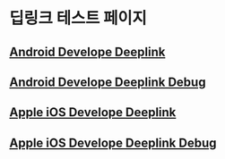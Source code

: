 # 딥링크 테스트 페이지

## [Android Develope Deeplink](https://fitnesscandy.page.link/articleinstallpretestaos)

## [Android Develope Deeplink Debug](https://fitnesscandy.page.link/articleinstallpretestaos?d=1)

## [Apple iOS Develope Deeplink](https://fitnesscandy.page.link/articleinstallpretest)

## [Apple iOS Develope Deeplink Debug](https://fitnesscandy.page.link/articleinstallpretest?d=1)
